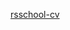 <!-- trunk-ignore-all(markdownlint/MD047) -->

[rsschool-cv](https://temishin.github.io/rsschool-cv/cv)
